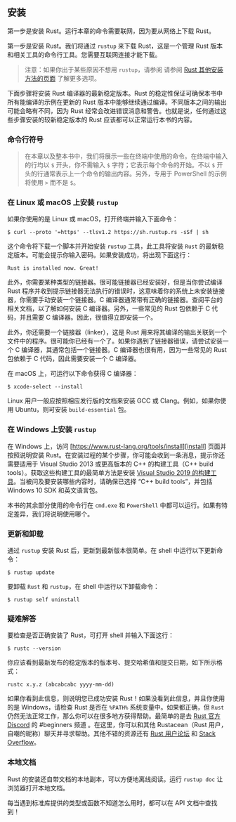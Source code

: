 ## 安装

第一步是安装 Rust。运行本章的命令需要联网，因为要从网络上下载 Rust。

第一步是安装 Rust。我们将通过 `rustup` 来下载 Rust，这是一个管理 Rust 版本和相关工具的命令行工具。您需要互联网连接才能下载。

> 注意：如果你出于某些原因不想用 `rustup`，请参阅 请参阅 [Rust 其他安装方法的页面][otherinstall] 了解更多选项。

[otherinstall]: https://forge.rust-lang.org/infra/other-installation-methods.html

下面步骤将安装 Rust 编译器的最新稳定版本。Rust 的稳定性保证可确保本书中所有能编译的示例在更新的 Rust 版本中能够继续通过编译。不同版本之间的输出可能会略有不同，因为 Rust 经常会改进错误消息和警告。也就是说，任何通过这些步骤安装的较新稳定版本的 Rust 应该都可以正常运行本书的内容。

### 命令行符号

> 在本章以及整本书中，我们将展示一些在终端中使用的命令。在终端中输入的行均以 `$` 开头，你不需输入 `$` 字符；它表示每个命令的开始。不以 `$` 开头的行通常表示上一个命令的输出内容。另外，专用于 PowerShell 的示例将使用 `>` 而不是 `$`。

### 在 Linux 或 macOS 上安装 `rustup`

如果你使用的是 Linux 或 macOS，打开终端并输入下面命令：

```console
$ curl --proto '=https' --tlsv1.2 https://sh.rustup.rs -sSf | sh
```

这个命令将下载一个脚本并开始安装 `rustup` 工具，此工具将安装 `Rust` 的最新稳定版本。可能会提示你输入密码。如果安装成功，将出现下面这行：

```text
Rust is installed now. Great!
```

此外，你需要某种类型的链接器。很可能链接器已经安装好，但是当你尝试编译 Rust 程序并收到提示链接器无法执行的错误时，这意味着你的系统上未安装链接器，你需要手动安装一个链接器。C 编译器通常带有正确的链接器。查阅平台的相关文档，以了解如何安装 C 编译器。另外，一些常见的 Rust 包依赖于 C 代码，并且需要 C 编译器。因此，很值得立即安装一个。

此外，你还需要一个链接器（linker），这是 Rust 用来将其编译的输出关联到一个文件中的程序。很可能你已经有一个了。如果你遇到了链接器错误，请尝试安装一个 C 编译器，其通常包括一个链接器。C 编译器也很有用，因为一些常见的 Rust 包依赖于 C 代码，因此需要安装一个 C 编译器。

在 macOS 上，可运行以下命令获得 C 编译器：

```console
$ xcode-select --install
```

Linux 用户一般应按照相应发行版的文档来安装 GCC 或 Clang。例如，如果你使用 Ubuntu，则可安装 `build-essential` 包。

### 在 Windows 上安装 `rustup`

在 Windows 上，访问 [https://www.rust-lang.org/tools/install][install] 页面并按照说明安装 Rust。在安装过程的某个步骤，你可能会收到一条消息，提示你还需要适用于 Visual Studio 2013 或更高版本的 C++ 的构建工具（C++ build tools）。获取这些构建工具的最简单方法是安装 [Visual Studio 2019 的构建工具][visualstudio]。当被问及要安装哪些内容时，请确保已选择 “C++ build tools”，并包括 Windows 10 SDK 和英文语言包。

[install]: https://www.rust-lang.org/tools/install
[visualstudio]: https://visualstudio.microsoft.com/visual-cpp-build-tools/

本书的其余部分使用的命令行在 `cmd.exe` 和 `PowerShell` 中都可以运行。如果有特定差异，我们将说明使用哪个。

### 更新和卸载

通过 `rustup` 安装 Rust 后，更新到最新版本很简单。在 shell 中运行以下更新命令：

```console
$ rustup update
```

要卸载 `Rust` 和 `rustup`，在 shell 中运行以下卸载命令：

```console
$ rustup self uninstall
```

### 疑难解答

要检查是否正确安装了 Rust，可打开 shell 并输入下面这行：

```console
$ rustc --version
```

你应该看到最新发布的稳定版本的版本号、提交哈希值和提交日期，如下所示格式：

```text
rustc x.y.z (abcabcabc yyyy-mm-dd)
```

如果你看到此信息，则说明您已成功安装 Rust！如果没看到此信息，并且你使用的是 Windows，请检查 Rust 是否在 `%PATH%` 系统变量中。如果都正确，但 `Rust` 仍然无法正常工作，那么你可以在很多地方获得帮助。最简单的是去 [Rust 官方 Discord][discord] 的 #beginners 频道 。在这里，你可以和其他 Rustacean（Rust 用户，自嘲的昵称）聊天并寻求帮助。其他不错的资源还有 [Rust 用户论坛][users] 和 [Stack Overflow][stackoverflow]。

[discord]: https://discord.gg/rust-lang
[users]: https://users.rust-lang.org/
[stackoverflow]: https://stackoverflow.com/questions/tagged/rust

### 本地文档

Rust 的安装还自带文档的本地副本，可以方便地离线阅读。运行 `rustup doc` 让浏览器打开本地文档。

每当遇到标准库提供的类型或函数不知道怎么用时，都可以在 API 文档中查找到！
